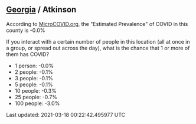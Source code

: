
## [Georgia](/united-states/georgia) / Atkinson

According to [MicroCOVID.org](http://microcovid.org),
the "Estimated Prevalence" of COVID in this county is -0.0%

If you interact with a certain number of people in this location
(all at once in a group, or spread out across the day), what is the chance that
1 or more of them has COVID?

- 1 person: -0.0%
- 2 people: -0.1%
- 3 people: -0.1%
- 5 people: -0.1%
- 10 people: -0.3%
- 25 people: -0.7%
- 100 people: -3.0%

Last updated: 2021-03-18 00:22:42.495977 UTC
